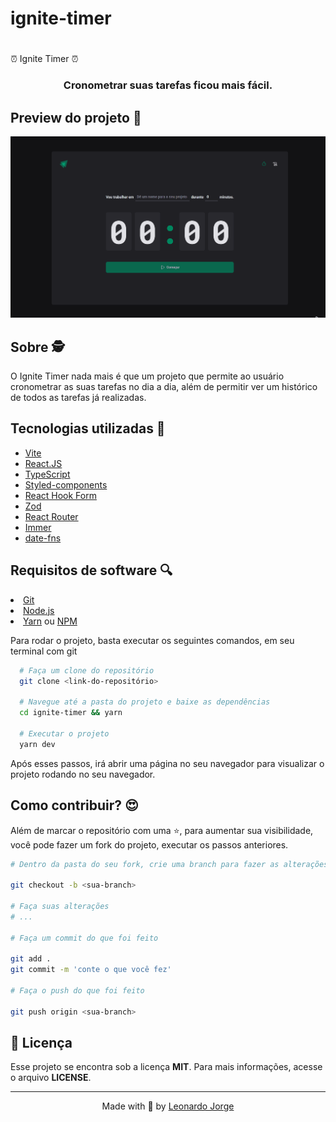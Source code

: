# ignite-timer<h1 align=center>
  ⏰ Ignite Timer ⏰
</h2>

<h3 align=center>
  Cronometrar suas tarefas ficou mais fácil.
</h3>

<h2>Preview do projeto 🚀</h2>

<div align=center>
  <img width="855" alt="Ignite Timer banner" src=".github/banner.gif"/>
</div>

<h2>Sobre 🕵️</h2>

<p>O Ignite Timer nada mais é que um projeto que permite ao usuário cronometrar as suas tarefas no dia a dia, além de permitir ver um histórico de todos as tarefas já realizadas.<p>

<h2>Tecnologias utilizadas 🤯</h2>

<ul>
  <li><a target="_blank" href="https://vitejs.dev/">Vite</a></li>
  <li><a target="_blank" href="https://react.dev/">React.JS</a></li>
  <li><a target="_blank" href="https://www.typescriptlang.org/">TypeScript</a></li>
  <li><a target="_blank" href="https://styled-components.com/docs/basics">Styled-components</a></li>
  <li><a target="_blank" href="https://react-hook-form.com/">React Hook Form</a></li>
  <li><a target="_blank" href="https://github.com/colinhacks/zod">Zod</a></li>
  <li><a target="_blank" href="https://reactrouter.com/en/v6.3.0/getting-started/overview">React Router</a></li>
  <li><a target="_blank" href="https://github.com/immerjs/immer">Immer</a></li>
  <li><a target="_blank" href="https://date-fns.org/docs/Getting-Started">date-fns</a></li>
</ul>

<h2>Requisitos de software 🔍</h2>

<li><a href="https://git-scm.com">Git</a></li>
<li><a href="https://nodejs.org/en">Node.js</a></li>
<li><a href="https://yarnpkg.com/">Yarn</a> ou <a href="https://www.npmjs.com/">NPM</a></li>

<p>Para rodar o projeto, basta executar os seguintes comandos, em seu terminal com git</p>

```bash
  # Faça um clone do repositório
  git clone <link-do-repositório>

  # Navegue até a pasta do projeto e baixe as dependências
  cd ignite-timer && yarn

  # Executar o projeto
  yarn dev
```
<p>Após esses passos, irá abrir uma página no seu navegador para visualizar o projeto rodando no seu navegador.</p>

<h2>Como contribuir? 😍</h2>

<p>Além de marcar o repositório com uma ⭐, para aumentar sua visibilidade, você pode fazer um fork do projeto, executar os passos anteriores.</p>

```bash
# Dentro da pasta do seu fork, crie uma branch para fazer as alterações

git checkout -b <sua-branch>

# Faça suas alterações
# ...

# Faça um commit do que foi feito

git add .
git commit -m 'conte o que você fez'

# Faça o push do que foi feito

git push origin <sua-branch>
```

<h2>📝 Licença</h2>
Esse projeto se encontra sob a licença <strong>MIT</strong>. Para mais informações, acesse o arquivo <strong>LICENSE</strong>.

<hr>
<p align=center>Made with 💜 by <a target="_blank" href="https://www.linkedin.com/in/leonardo-jorge-a88a561b6">Leonardo Jorge</a><p>
